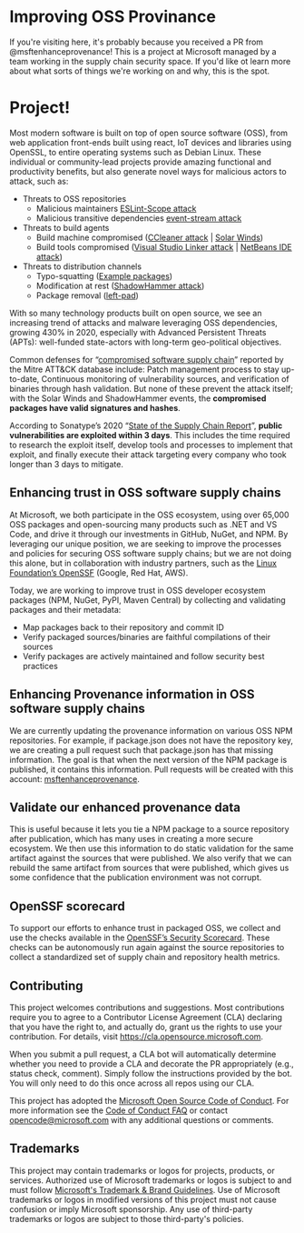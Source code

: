 # Improving OSS Provinance

If you're visiting here, it's probably because you received a PR from @msftenhanceprovenance! This is a project at Microsoft managed by a team working in the supply chain security space. If you'd like ot learn more about what sorts of things we're working on and why, this is the spot.

# Project!

Most modern software is built on top of open source software (OSS), from web application front-ends built using react, IoT devices and libraries using OpenSSL, to entire operating systems such as Debian Linux.  These individual or community-lead projects provide amazing functional and productivity benefits, but also generate novel ways for malicious actors to attack, such as:
* Threats to OSS repositories
    * Malicious maintainers [ESLint-Scope attack](https://eslint.org/blog/2018/07/postmortem-for-malicious-package-publishes)
    *   Malicious transitive dependencies [event-stream attack](https://blog.npmjs.org/post/180565383195/details-about-the-event-stream-incident)
*	Threats to build agents
    *	Build machine compromised ([CCleaner attack](https://www.wired.com/story/inside-the-unnerving-supply-chain-attack-that-corrupted-ccleaner/) | [Solar Winds](https://www.solarwinds.com/securityadvisory))
    *   Build tools compromised ([Visual Studio Linker attack](https://medium.com/faun/zombie-infestation-software-developer-tools-the-ms-visual-studio-attack-7fc8cd257eb9) | [NetBeans IDE attack](https://securitylab.github.com/research/octopus-scanner-malware-open-source-supply-chain))
*	Threats to distribution channels
    *	Typo-squatting ([Example packages](https://latesthackingnews.com/2020/10/11/malicious-npm-packages-published-users-data-on-github-page/))
    *	Modification at rest ([ShadowHammer attack](https://securelist.com/operation-shadowhammer-a-high-profile-supply-chain-attack/90380/1))
    *	Package removal ([left-pad](https://www.theregister.com/2016/03/23/npm_left_pad_chaos/))

With so many technology products built on open source, we see an increasing trend of attacks and malware leveraging OSS dependencies, growing 430% in 2020, especially with Advanced Persistent Threats (APTs): well-funded state-actors with long-term geo-political objectives.

Common defenses for “[compromised software supply chain](https://attack.mitre.org/techniques/T1195/002/)” reported by the Mitre ATT&CK database include: Patch management process to stay up-to-date, Continuous monitoring of vulnerability sources, and verification of binaries through hash validation.  But none of these prevent the attack itself; with the Solar Winds and ShadowHammer events, the **compromised packages have valid signatures and hashes**.

According to Sonatype’s 2020 “[State of the Supply Chain Report](https://www.sonatype.com/resources/white-paper-state-of-the-software-supply-chain-2020)”, **public vulnerabilities are exploited within 3 days**.  This includes the time required to research the exploit itself, develop tools and processes to implement that exploit, and finally execute their attack targeting every company who took longer than 3 days to mitigate.  

## Enhancing trust in OSS software supply chains
At Microsoft, we both participate in the OSS ecosystem, using over 65,000 OSS packages and open-sourcing many products such as .NET and VS Code, and drive it through our investments in GitHub, NuGet, and NPM.   By leveraging our unique position, we are seeking to improve the processes and policies for securing OSS software supply chains; but we are not doing this alone, but in collaboration with industry partners, such as the [Linux Foundation’s OpenSSF](https://openssf.org/) (Google, Red Hat, AWS).

Today, we are working to improve trust in OSS developer ecosystem packages (NPM, NuGet, PyPI, Maven Central) by collecting and validating packages and their metadata:
*	Map packages back to their repository and commit ID
*	Verify packaged sources/binaries are faithful compilations of their sources
*	Verify packages are actively maintained and follow security best practices

## Enhancing Provenance information in OSS software supply chains
We are currently updating the provenance information on various OSS NPM repositories. For example, if package.json does not have the repository key, we are creating a pull request such that package.json has that missing information. The goal is that when the next version of the NPM package is published, it contains this information. Pull requests will be created with this account: [msftenhanceprovenance](https://github.com/msftenhanceprovenance).

## Validate our enhanced provenance data
This is useful because it lets you tie a NPM package to a source repository after publication, which has many uses in creating a more secure ecosystem. We then use this information to do static validation for the same artifact against the sources that were published. We also verify that we can rebuild the same artifact from sources that were published, which gives us some confidence that the publication environment was not corrupt.

## OpenSSF scorecard
To support our efforts to enhance trust in packaged OSS, we collect and use the checks available in the [OpenSSF’s Security Scorecard](https://security.googleblog.com/2021/06/introducing-slsa-end-to-end-framework.html).  These checks can be autonomously run again against the source repositories to collect a standardized set of supply chain and repository health metrics.

## Contributing

This project welcomes contributions and suggestions.  Most contributions require you to agree to a
Contributor License Agreement (CLA) declaring that you have the right to, and actually do, grant us
the rights to use your contribution. For details, visit https://cla.opensource.microsoft.com.

When you submit a pull request, a CLA bot will automatically determine whether you need to provide
a CLA and decorate the PR appropriately (e.g., status check, comment). Simply follow the instructions
provided by the bot. You will only need to do this once across all repos using our CLA.

This project has adopted the [Microsoft Open Source Code of Conduct](https://opensource.microsoft.com/codeofconduct/).
For more information see the [Code of Conduct FAQ](https://opensource.microsoft.com/codeofconduct/faq/) or
contact [opencode@microsoft.com](mailto:opencode@microsoft.com) with any additional questions or comments.

## Trademarks

This project may contain trademarks or logos for projects, products, or services. Authorized use of Microsoft 
trademarks or logos is subject to and must follow 
[Microsoft's Trademark & Brand Guidelines](https://www.microsoft.com/en-us/legal/intellectualproperty/trademarks/usage/general).
Use of Microsoft trademarks or logos in modified versions of this project must not cause confusion or imply Microsoft sponsorship.
Any use of third-party trademarks or logos are subject to those third-party's policies.
